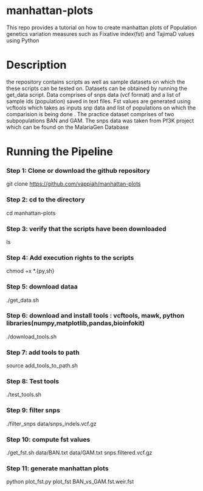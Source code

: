 # manhattan-plots
This repo provides a tutorial on how to create manhattan plots of Population genetics variation measures such as Fixative index(fst) and TajimaD values using Python
# Description
the repository contains scripts as well as sample datasets on which the these scripts can be tested on. Datasets can be obtained by running the get_data script. Data comprises of snps data (vcf format) and a list of sample ids (population) saved in text files. Fst values are generated using vcftools which takes as inputs snp data and list of populations on which the comparision is being done . The practice dataset comprises of two subpopulations BAN and GAM.
The snps data was taken from Pf3K project which can be found on the MalariaGen Database 


# Running the Pipeline

### Step 1: Clone or download the github repository
git clone https://github.com/vappiah/manhattan-plots

### Step 2: cd to the directory
cd manhattan-plots

### Step 3: verify that the scripts have been downloaded
ls 

### Step 4: Add execution rights to the scripts
chmod +x *.{py,sh}

### Step 5: download dataa
./get_data.sh

### Step 6: download and install tools : vcftools, mawk, python libraries(numpy,matplotlib,pandas,bioinfokit)
./download_tools.sh

### Step 7: add tools to path
source add_tools_to_path.sh

### Step 8: Test tools
./test_tools.sh

### Step 9: filter snps
./filter_snps data/snps_indels.vcf.gz

### Step 10: compute fst values
./get_fst.sh data/BAN.txt data/GAM.txt snps.filtered.vcf.gz

### Step 11: generate manhattan plots
python plot_fst.py plot_fst BAN_vs_GAM.fst.weir.fst
